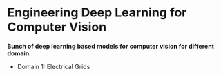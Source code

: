 # Engineering Deep Learning for Computer Vision

<b>Bunch of deep learning based models for computer vision for different domain</b> 
</br>
<ul>
<li>Domain 1: Electrical Grids</li>
</ul>
